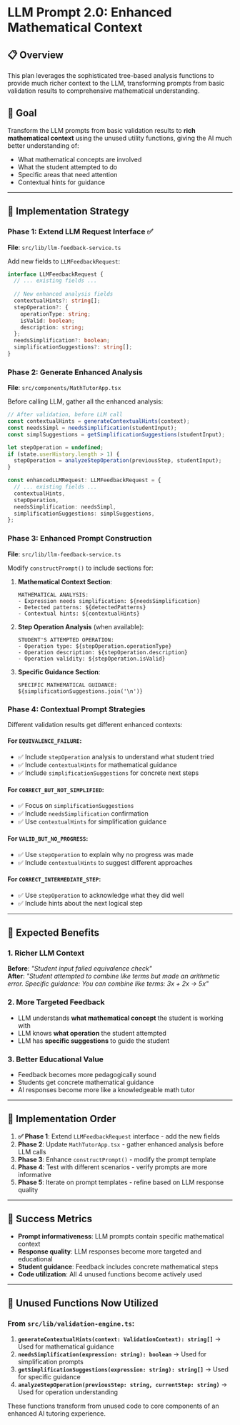 # LLM Prompt 2.0: Enhanced Mathematical Context

## 📋 **Overview**

This plan leverages the sophisticated tree-based analysis functions to provide much richer context to the LLM, transforming prompts from basic validation results to comprehensive mathematical understanding.

## **🎯 Goal**
Transform the LLM prompts from basic validation results to **rich mathematical context** using the unused utility functions, giving the AI much better understanding of:
- What mathematical concepts are involved
- What the student attempted to do
- Specific areas that need attention
- Contextual hints for guidance

---

## **🔧 Implementation Strategy**

### **Phase 1: Extend LLM Request Interface** ✅
**File**: `src/lib/llm-feedback-service.ts`

Add new fields to `LLMFeedbackRequest`:
```typescript
interface LLMFeedbackRequest {
  // ... existing fields ...
  
  // New enhanced analysis fields
  contextualHints?: string[];
  stepOperation?: {
    operationType: string;
    isValid: boolean;
    description: string;
  };
  needsSimplification?: boolean;
  simplificationSuggestions?: string[];
}
```

### **Phase 2: Generate Enhanced Analysis**
**File**: `src/components/MathTutorApp.tsx`

Before calling LLM, gather all the enhanced analysis:
```typescript
// After validation, before LLM call
const contextualHints = generateContextualHints(context);
const needsSimpl = needsSimplification(studentInput);
const simplSuggestions = getSimplificationSuggestions(studentInput);

let stepOperation = undefined;
if (state.userHistory.length > 1) {
  stepOperation = analyzeStepOperation(previousStep, studentInput);
}

const enhancedLLMRequest: LLMFeedbackRequest = {
  // ... existing fields ...
  contextualHints,
  stepOperation,
  needsSimplification: needsSimpl,
  simplificationSuggestions: simplSuggestions,
};
```

### **Phase 3: Enhanced Prompt Construction**
**File**: `src/lib/llm-feedback-service.ts`

Modify `constructPrompt()` to include sections for:

1. **Mathematical Context Section**:
   ```
   MATHEMATICAL ANALYSIS:
   - Expression needs simplification: ${needsSimplification}
   - Detected patterns: ${detectedPatterns}
   - Contextual hints: ${contextualHints}
   ```

2. **Step Operation Analysis** (when available):
   ```
   STUDENT'S ATTEMPTED OPERATION:
   - Operation type: ${stepOperation.operationType}
   - Operation description: ${stepOperation.description}
   - Operation validity: ${stepOperation.isValid}
   ```

3. **Specific Guidance Section**:
   ```
   SPECIFIC MATHEMATICAL GUIDANCE:
   ${simplificationSuggestions.join('\n')}
   ```

### **Phase 4: Contextual Prompt Strategies**

Different validation results get different enhanced contexts:

#### **For `EQUIVALENCE_FAILURE`**:
- ✅ Include `stepOperation` analysis to understand what student tried
- ✅ Include `contextualHints` for mathematical guidance  
- ✅ Include `simplificationSuggestions` for concrete next steps

#### **For `CORRECT_BUT_NOT_SIMPLIFIED`**:
- ✅ Focus on `simplificationSuggestions`
- ✅ Include `needsSimplification` confirmation
- ✅ Use `contextualHints` for simplification guidance

#### **For `VALID_BUT_NO_PROGRESS`**:
- ✅ Use `stepOperation` to explain why no progress was made
- ✅ Include `contextualHints` to suggest different approaches

#### **For `CORRECT_INTERMEDIATE_STEP`**:
- ✅ Use `stepOperation` to acknowledge what they did well
- ✅ Include hints about the next logical step

---

## **🎯 Expected Benefits**

### **1. Richer LLM Context**
**Before**: *"Student input failed equivalence check"*  
**After**: *"Student attempted to combine like terms but made an arithmetic error. Specific guidance: You can combine like terms: 3x + 2x → 5x"*

### **2. More Targeted Feedback**
- LLM understands **what mathematical concept** the student is working with
- LLM knows **what operation** the student attempted
- LLM has **specific suggestions** to guide the student

### **3. Better Educational Value**
- Feedback becomes more pedagogically sound
- Students get concrete mathematical guidance
- AI responses become more like a knowledgeable math tutor

---

## **📝 Implementation Order**

1. **✅ Phase 1**: Extend `LLMFeedbackRequest` interface - add the new fields
2. **Phase 2**: Update `MathTutorApp.tsx` - gather enhanced analysis before LLM calls
3. **Phase 3**: Enhance `constructPrompt()` - modify the prompt template
4. **Phase 4**: Test with different scenarios - verify prompts are more informative
5. **Phase 5**: Iterate on prompt templates - refine based on LLM response quality

---

## **🧪 Success Metrics**

- **Prompt informativeness**: LLM prompts contain specific mathematical context
- **Response quality**: LLM responses become more targeted and educational
- **Student guidance**: Feedback includes concrete mathematical steps
- **Code utilization**: All 4 unused functions become actively used

---

## **🔄 Unused Functions Now Utilized**

### **From `src/lib/validation-engine.ts`:**

1. **`generateContextualHints(context: ValidationContext): string[]`** → Used for mathematical guidance
2. **`needsSimplification(expression: string): boolean`** → Used for simplification prompts
3. **`getSimplificationSuggestions(expression: string): string[]`** → Used for specific guidance
4. **`analyzeStepOperation(previousStep: string, currentStep: string)`** → Used for operation understanding

These functions transform from unused code to core components of an enhanced AI tutoring experience. 
